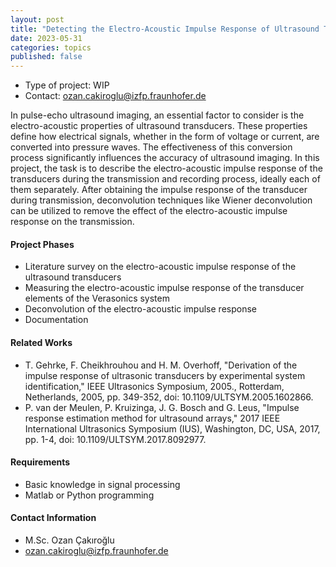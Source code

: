 ```yaml
---
layout: post
title: "Detecting the Electro-Acoustic Impulse Response of Ultrasound Transducers"
date: 2023-05-31
categories: topics
published: false
---
```


- Type of project: WIP
- Contact: ozan.cakiroglu@izfp.fraunhofer.de

In pulse-echo ultrasound imaging, an essential factor to consider is the electro-acoustic properties of ultrasound transducers. These properties define how electrical signals, whether in the form of voltage or current, are converted into pressure waves. The effectiveness of this conversion process significantly influences the accuracy of ultrasound imaging. In this project, the task is to describe the electro-acoustic impulse response of the transducers during the transmission and recording process, ideally each of them separately. After obtaining the impulse response of the transducer during transmission, deconvolution techniques like Wiener deconvolution can be utilized to remove the effect of the electro-acoustic impulse response on the transmission.

#### Project Phases
* Literature survey on the electro-acoustic impulse response of the ultrasound transducers
* Measuring the electro-acoustic impulse response of the transducer elements of the Verasonics system
* Deconvolution of the electro-acoustic impulse response
* Documentation

#### Related Works
* T. Gehrke, F. Cheikhrouhou and H. M. Overhoff, "Derivation of the impulse response of ultrasonic transducers by experimental system identification," IEEE Ultrasonics Symposium, 2005., Rotterdam, Netherlands, 2005, pp. 349-352, doi: 10.1109/ULTSYM.2005.1602866.
* P. van der Meulen, P. Kruizinga, J. G. Bosch and G. Leus, "Impulse response estimation method for ultrasound arrays," 2017 IEEE International Ultrasonics Symposium (IUS), Washington, DC, USA, 2017, pp. 1-4, doi: 10.1109/ULTSYM.2017.8092977.

#### Requirements
* Basic knowledge in signal processing
* Matlab or Python programming

#### Contact Information
- M.Sc. Ozan Çakıroğlu
- ozan.cakiroglu@izfp.fraunhofer.de
